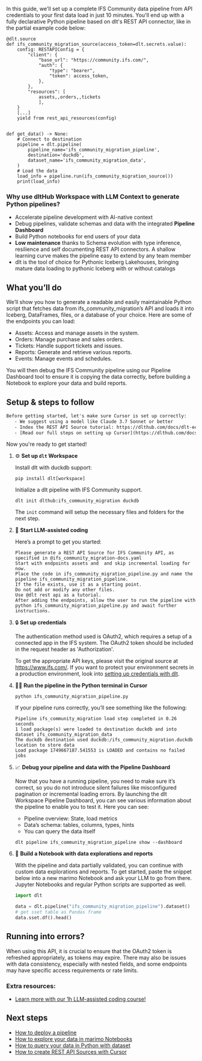 In this guide, we'll set up a complete IFS Community data pipeline from API credentials to your first data load in just 10 minutes. You'll end up with a fully declarative Python pipeline based on dlt's REST API connector, like in the partial example code below:

```python-outcome
@dlt.source
def ifs_community_migration_source(access_token=dlt.secrets.value):
    config: RESTAPIConfig = {
        "client": {
            "base_url": "https://community.ifs.com/",
            "auth": {
                "type": "bearer",
                "token": access_token,
            },
        },
        "resources": [
            assets,,orders,,tickets
            ],
    }
    [...]
    yield from rest_api_resources(config)


def get_data() -> None:
    # Connect to destination
    pipeline = dlt.pipeline(
        pipeline_name='ifs_community_migration_pipeline',
        destination='duckdb',
        dataset_name='ifs_community_migration_data', 
    )
    # Load the data
    load_info = pipeline.run(ifs_community_migration_source())
    print(load_info) 
```

### Why use dltHub Workspace with LLM Context to generate Python pipelines?

- Accelerate pipeline development with AI-native context
- Debug pipelines, validate schemas and data with the integrated **Pipeline Dashboard**
- Build Python notebooks for end users of your data
- **Low maintenance** thanks to Schema evolution with type inference, resilience and self documenting REST API connectors. A shallow learning curve makes the pipeline easy to extend by any team member
- dlt is the tool of choice for Pythonic Iceberg Lakehouses, bringing mature data loading to pythonic Iceberg with or without catalogs

## What you’ll do

We’ll show you how to generate a readable and easily maintainable Python script that fetches data from ifs_community_migration’s API and loads it into Iceberg, DataFrames, files, or a database of your choice. Here are some of the endpoints you can load:

- Assets: Access and manage assets in the system.
- Orders: Manage purchase and sales orders.
- Tickets: Handle support tickets and issues.
- Reports: Generate and retrieve various reports.
- Events: Manage events and schedules.

You will then debug the IFS Community pipeline using our Pipeline Dashboard tool to ensure it is copying the data correctly, before building a Notebook to explore your data and build reports.

## Setup & steps to follow

```default
Before getting started, let's make sure Cursor is set up correctly:
   - We suggest using a model like Claude 3.7 Sonnet or better
   - Index the REST API Source tutorial: https://dlthub.com/docs/dlt-ecosystem/verified-sources/rest_api/ and add it to context as **@dlt rest api**
   - [Read our full steps on setting up Cursor](https://dlthub.com/docs/dlt-ecosystem/llm-tooling/cursor-restapi#23-configuring-cursor-with-documentation)
```

Now you're ready to get started!

1. ⚙️ **Set up `dlt` Workspace**
    
    Install dlt with duckdb support:
    ```shell
    pip install dlt[workspace]
    ```

    Initialize a dlt pipeline with IFS Community support.
    ```shell
    dlt init dlthub:ifs_community_migration duckdb
    ```

    The `init` command will setup the necessary files and folders for the next step.
    
2. 🤠 **Start LLM-assisted coding**
    
    Here’s a prompt to get you started:
    
    ```prompt
    Please generate a REST API Source for IFS Community API, as specified in @ifs_community_migration-docs.yaml 
    Start with endpoints assets and  and skip incremental loading for now. 
    Place the code in ifs_community_migration_pipeline.py and name the pipeline ifs_community_migration_pipeline. 
    If the file exists, use it as a starting point. 
    Do not add or modify any other files. 
    Use @dlt rest api as a tutorial. 
    After adding the endpoints, allow the user to run the pipeline with python ifs_community_migration_pipeline.py and await further instructions.
    ```

    
3. 🔒 **Set up credentials** 
    
    The authentication method used is OAuth2, which requires a setup of a connected app in the IFS system. The OAuth2 token should be included in the request header as 'Authorization'.
    
    To get the appropriate API keys, please visit the original source at https://www.ifs.com/.
    If you want to protect your environment secrets in a production environment, look into [setting up credentials with dlt](https://dlthub.com/docs/walkthroughs/add_credentials).
    
4. 🏃‍♀️ **Run the pipeline in the Python terminal in Cursor**
    
    ```shell
    python ifs_community_migration_pipeline.py
    ```
    
    If your pipeline runs correctly, you’ll see something like the following:
    
    ```shell
    Pipeline ifs_community_migration load step completed in 0.26 seconds
    1 load package(s) were loaded to destination duckdb and into dataset ifs_community_migration_data
    The duckdb destination used duckdb:/ifs_community_migration.duckdb location to store data
    Load package 1749667187.541553 is LOADED and contains no failed jobs
    ```
    
5. 📈 **Debug your pipeline and data with the Pipeline Dashboard**

    Now that you have a running pipeline, you need to make sure it’s correct, so you do not introduce silent failures like misconfigured pagination or incremental loading errors. By launching the dlt Workspace Pipeline Dashboard, you can see various information about the pipeline to enable you to test it. Here you can see:
    - Pipeline overview: State, load metrics
    - Data’s schema: tables, columns, types, hints
    - You can query the data itself
    
    ```shell
    dlt pipeline ifs_community_migration_pipeline show --dashboard
    ```
    
6. 🐍 **Build a Notebook with data explorations and reports**

    With the pipeline and data partially validated, you can continue with custom data explorations and reports. To get started, paste the snippet below into a new marimo Notebook and ask your LLM to go from there. Jupyter Notebooks and regular Python scripts are supported as well.

    
    ```python
    import dlt

   data = dlt.pipeline("ifs_community_migration_pipeline").dataset()
   # get sset table as Pandas frame
   data.sset.df().head()
    ```

## Running into errors?

When using this API, it is crucial to ensure that the OAuth2 token is refreshed appropriately, as tokens may expire. There may also be issues with data consistency, especially with nested fields, and some endpoints may have specific access requirements or rate limits.

### Extra resources:

- [Learn more with our 1h LLM-assisted coding course!](https://www.youtube.com/watch?v=GGid70rnJuM)

## Next steps

- [How to deploy a pipeline](https://dlthub.com/docs/walkthroughs/deploy-a-pipeline)
- [How to explore your data in marimo Notebooks](https://dlthub.com/docs/general-usage/dataset-access/marimo)
- [How to query your data in Python with dataset](https://dlthub.com/docs/general-usage/dataset-access/dataset)
- [How to create REST API Sources with Cursor](https://dlthub.com/docs/dlt-ecosystem/llm-tooling/cursor-restapi)